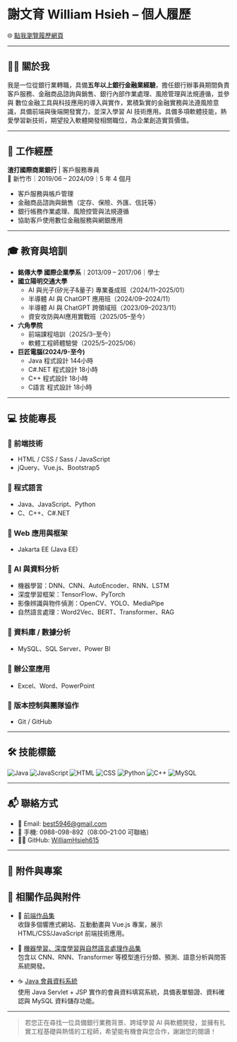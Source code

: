 # 謝文育 William Hsieh – 個人履歷

🌐 [點我瀏覽履歷網頁](https://WilliamHsieh615.github.io/Curriculum-Vitae/)

---

## 🧑‍💼 關於我

我是一位從銀行業轉職，具備**五年以上銀行金融業經驗**，擔任銀行辦事員期間負責 客戶服務、金融商品諮詢與銷售、銀行內部作業處理、風險管理與法規遵循，並參與 數位金融工具與科技應用的導入與實作，累積紮實的金融實務與法遵風險意識，具備前端與後端開發實力，並深入學習 AI 技術應用。具備多項軟體技能，熱愛學習新技術，期望投入軟體開發相關職位，為企業創造實質價值。

---

## 💼 工作經歷

**渣打國際商業銀行** | 客戶服務專員  
📍 新竹市｜2019/06 – 2024/09｜5 年 4 個月

- 客戶服務與帳戶管理
- 金融商品諮詢與銷售（定存、保險、外匯、信託等）
- 銀行帳務作業處理、風險控管與法規遵循
- 協助客戶使用數位金融服務與網銀應用

---

## 🎓 教育與培訓

- **銘傳大學 國際企業學系**｜2013/09 – 2017/06｜學士
- **國立陽明交通大學**    
  - AI 與光子(矽光子&量子) 專業養成班（2024/11–2025/01）
  - 半導體 AI 與 ChatGPT 應用班（2024/09–2024/11）
  - 半導體 AI 與 ChatGPT 跨領域班（2023/09–2023/11）
  - 資安攻防與AI應用實戰班（2025/05–至今）
- **六角學院**
  - 前端課程培訓（2025/3–至今）
  - 軟體工程師體驗營（2025/5–2025/06）
- **巨匠電腦(2024/9-至今)**
  - Java 程式設計 144小時
  - C#.NET 程式設計 18小時
  - C++ 程式設計 18小時
  - C語言 程式設計 18小時

---

## 💻 技能專長

### 🔸 前端技術
- HTML / CSS / Sass / JavaScript
- jQuery、Vue.js、Bootstrap5

### 🔸 程式語言
- Java、JavaScript、Python
- C、C++、C#.NET

### 🔸 Web 應用與框架
- Jakarta EE (Java EE)

### 🔸 AI 與資料分析
- 機器學習：DNN、CNN、AutoEncoder、RNN、LSTM
- 深度學習框架：TensorFlow、PyTorch
- 影像辨識與物件偵測：OpenCV、YOLO、MediaPipe
- 自然語言處理：Word2Vec、BERT、Transformer、RAG

### 🔸 資料庫 / 數據分析
- MySQL、SQL Server、Power BI

### 🔸 辦公室應用
- Excel、Word、PowerPoint

### 🔸 版本控制與團隊協作
- Git / GitHub

---

## 🛠️ 技能標籤

![Java](https://img.shields.io/badge/Java-ED8B00?style=flat&logo=java&logoColor=white)
![JavaScript](https://img.shields.io/badge/JavaScript-F7DF1E?style=flat&logo=javascript&logoColor=black)
![HTML](https://img.shields.io/badge/HTML5-E34F26?style=flat&logo=html5&logoColor=white)
![CSS](https://img.shields.io/badge/CSS3-1572B6?style=flat&logo=css3&logoColor=white)
![Python](https://img.shields.io/badge/Python-3776AB?style=flat&logo=python&logoColor=white)
![C++](https://img.shields.io/badge/C++-00599C?style=flat&logo=cplusplus&logoColor=white)
![MySQL](https://img.shields.io/badge/MySQL-4479A1?style=flat&logo=mysql&logoColor=white)

---

## 📬 聯絡方式

- 📧 Email: best5946@gmail.com  
- 📱 手機: 0988-098-892（08:00–21:00 可聯絡）   
- 🧑‍💻 GitHub: [WilliamHsieh615](https://github.com/WilliamHsieh615)

---

## 📁 附件與專案

## 📁 相關作品與附件

- 🎨 [前端作品集](https://github.com/WilliamHsieh615/Front-end)  
  收錄多個響應式網站、互動動畫與 Vue.js 專案，展示 HTML/CSS/JavaScript 前端技術應用。

- 🤖 [機器學習、深度學習與自然語言處理作品集](https://github.com/WilliamHsieh615/Curriculum-Vitae/blob/main/%E6%A9%9F%E5%99%A8%E5%AD%B8%E7%BF%92%E3%80%81%E6%B7%B1%E5%BA%A6%E5%AD%B8%E7%BF%92%E8%88%87%E8%87%AA%E7%84%B6%E8%AA%9E%E8%A8%80%E8%99%95%E7%90%86%E4%BD%9C%E5%93%81%E9%9B%86.pdf)  
  包含以 CNN、RNN、Transformer 等模型進行分類、預測、語意分析與問答系統開發。

- ☕ [Java 會員資料系統](https://github.com/WilliamHsieh615/MemberForm)  
  使用 Java Servlet + JSP 實作的會員資料填寫系統，具備表單驗證、資料確認與 MySQL 資料儲存功能。

---

> 若您正在尋找一位具備銀行業務背景、跨域學習 AI 與軟體開發，並擁有扎實工程基礎與熱情的工程師，希望能有機會與您合作，謝謝您的閱讀！


